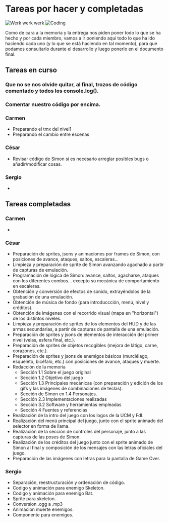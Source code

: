 # Tareas por hacer y completadas

![Werk werk werk](https://i.gifer.com/1Pu8.gif)
![Coding](https://m.popkey.co/bcb243/azGKx_s-200x150.gif)

Como de cara a la memoria y la entrega nos piden poner todo lo que se ha hecho y por cada miembro, vamos a ir poniendo aquí todo lo que ha ido haciendo cada uno (y lo que se está haciendo en tal momento), para que podamos consultarlo durante el desarrollo y luego ponerlo en el documento final.

## Tareas en curso

### Que no se nos olvide quitar, al final, trozos de código comentado y todos los console.log().
### Comentar nuestro código por encima.

### Carmen

* Preparando el tmx del nivel1
* Preparando el cambio entre escenas

### César

* Revisar código de Simon si es necesario arreglar posibles bugs o añadir/modificar cosas.

### Sergio

*

## Tareas completadas

### Carmen

*

### César

* Preparación de sprites, jsons y animaciones por frames de Simon, con posiciones de avance, ataques, saltos, escaleras...
* Limpieza y preparación de sprite de Simon avanzando agachado a partir de capturas de emulación.
* Programación de lógica de Simon: avance, saltos, agacharse, ataques con los diferentes combos... excepto su mecánica de comportamiento en escaleras.
* Obtención y conversión de efectos de sonido, extrayéndolos de la grabación de una emulación.
* Obtención de música de fondo (para introduccción, menú, nivel y créditos).
* Obtención de imágenes con el recorrido visual (mapa en "horizontal") de los distintos niveles.
* Limpieza y preparación de sprites de los elementos del HUD y de las armas secundarias, a partir de capturas de pantalla de una emulación.
* Preparación de sprites y jsons de elementos de interacción del primer nivel (velas, esfera final, etc.).
* Preparación de sprites de objetos recogibles (mejora de látigo, carne, corazones, etc.).
* Preparación de sprites y jsons de enemigos básicos (murciélago, esqueleto, bicéfalo, etc.) con posiciones de avance, ataques y muerte.
* Redacción de la memoria
	* Sección 1.1 Sobre el juego original
	* Sección 1.2 Objetivo del juego	 
	* Sección 1.3 Principales mecánicas (con preparación y edición de los gifs y las imágenes de combinaciones de teclas).
	* Sección de Simon en 1.4 Personajes.
	* Sección 2.3 Implementaciones realizadas
	* Sección 3.2 Software y herramientas empleadas
	* Sección 4 Fuentes y referencias
* Realización de la intro del juego con los logos de la UCM y FdI.
* Realización del menú principal del juego, junto con el sprite animado del selector en forma de llama.
* Realización de la sección de controles del personaje, junto a las capturas de las poses de Simon.
* Realización de los créditos del juego junto con el sprite animado de Simon al final y composición de los mensajes con las letras oficiales del juego.
* Preparación de las imágenes con letras para la pantalla de Game Over.

### Sergio

* Separación, reestructuración y ordenación de código.
* Codigo y animación para enemigo Skeleton.
* Codigo y animación para enemigo Bat.
* Sprite para skeleton.
* Conversion .ogg a .mp3
* Animacion muerte enemigos.
* Componente para enemigos.
